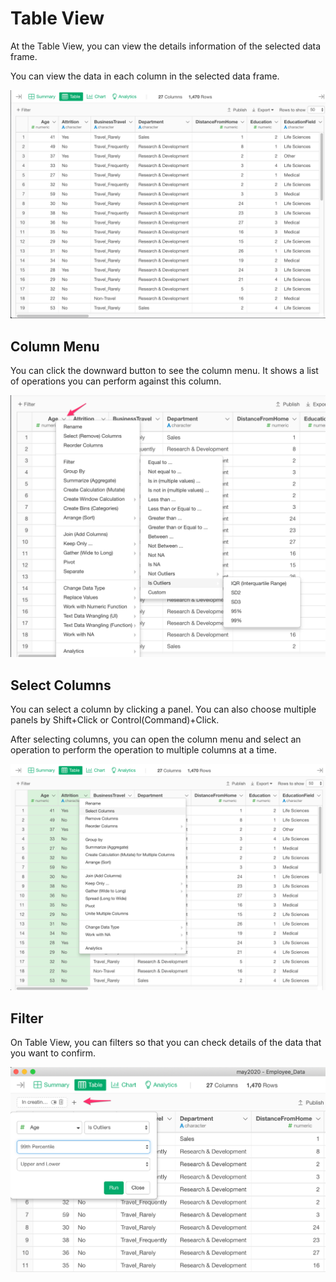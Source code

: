 # Table View

At the Table View, you can view the details information of the selected data frame. 


You can view the data in each column in the selected data frame. 

![](images/table1.png)


## Column Menu
You can click the downward button to see the column menu. It shows a list of operations you can perform against this column. 

![](images/table2.png)


## Select Columns

You can select a column by clicking a panel. You can also choose multiple panels by Shift+Click or Control(Command)+Click. 

After selecting columns, you can open the column menu and select an operation to perform the operation to multiple columns at a time.

![](images/table3.png)


## Filter
On Table View, you can filters so that you can check details of the data that you want to confirm. 

![](images/table4.png)


